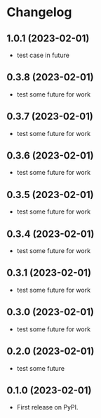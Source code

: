 # Changelog

## 1.0.1 (2023-02-01)

* test case in future

## 0.3.8 (2023-02-01)

* test some future for work

## 0.3.7 (2023-02-01)

* test some future for work

## 0.3.6 (2023-02-01)

* test some future for work

## 0.3.5 (2023-02-01)

* test some future for work

## 0.3.4 (2023-02-01)

* test some future for work

## 0.3.1 (2023-02-01)

* test some future for work

## 0.3.0 (2023-02-01)

* test some future for work

## 0.2.0 (2023-02-01)

* test some future

## 0.1.0 (2023-02-01)

* First release on PyPI.
